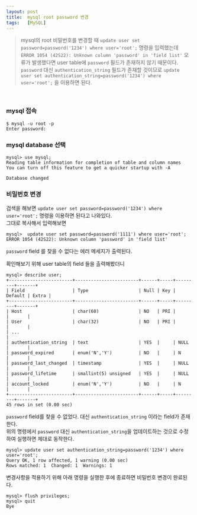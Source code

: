 ```yaml
---
layout: post
title:  mysql root password 변경
tags:   [MySQL]
---
```


> mysql의 root 비밀번호를 변경할 때 `update user set password=password('1234') where user='root';` 명령을 입력했는데 `ERROR 1054 (42S22): Unknown column 'password' in 'field list'` 오류가 발생했다면 user table에 `password` 필드가 존재하지 않기 때문이다. `password` 대신 `authentication_string` 필드가 존재할 것이므로 `update user set authentication_string=password('1234') where user='root';` 을 이용하면 된다.  

<br/>  

### mysql 접속

```
$ mysql -u root -p
Enter password:
```   

### mysql database 선택  

```
mysql> use mysql;
Reading table information for completion of table and column names
You can turn off this feature to get a quicker startup with -A

Database changed
```  

### 비밀번호 변경  

검색을 해보면 `update user set password=password('1234') where user='root';` 명령을 이용하면 된다고 나와있다.  
그대로 복사해서 입력해보면  

```
mysql>  update user set password=password('1111') where user='root';
ERROR 1054 (42S22): Unknown column 'password' in 'field list'
```  

`password` field 를 찾을 수 없다는 에러 메세지가 출력된다.  

확인해보기 위해 user table의 field 들을 출력해봤더니  

```
mysql> describe user;
+------------------------+------------------------+------+-----+---------+-------+
| Field                  | Type                   | Null | Key | Default | Extra |
+------------------------+------------------------+------+-----+---------+-------+
| Host                   | char(60)               | NO   | PRI |         |       |
| User                   | char(32)               | NO   | PRI |         |       |
| ...                                                                            |
| authentication_string  | text                   | YES  |     | NULL    |       |
| password_expired       | enum('N','Y')          | NO   |     | N       |       |
| password_last_changed  | timestamp              | YES  |     | NULL    |       |
| password_lifetime      | smallint(5) unsigned   | YES  |     | NULL    |       |
| account_locked         | enum('N','Y')          | NO   |     | N       |       |
+------------------------+------------------------+------+-----+---------+-------+
45 rows in set (0.00 sec)
```  

`password` field를 찾을 수 없었다. 대신 `authentication_string` 이라는 field가 존재한다.  
위의 명령에서 `password` 대신 `authentication_string`을 업데이트하는 것으로 수정하여 실행하면 제대로 동작한다.  

```
mysql> update user set authentication_string=password('1234') where user='root';
Query OK, 1 row affected, 1 warning (0.00 sec)
Rows matched: 1  Changed: 1  Warnings: 1
```  

변경사항을 적용하기 위해 아래 명령을 실행한 후에 종료하면 비밀번호 변경이 완료된다.  

```
mysql> flush privileges;
mysql> quit
Bye
```    

